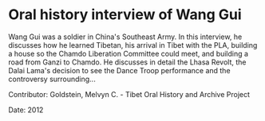 # Oral history interview of Wang Gui  
Wang Gui was a soldier in China's Southeast Army. In this interview, he discusses how he learned Tibetan, his arrival in Tibet with the PLA, building a house so the Chamdo Liberation Committee could meet, and building a road from Ganzi to Chamdo. He discusses in detail the Lhasa Revolt, the Dalai Lama's decision to see the Dance Troop performance and the controversy surrounding... 

Contributor: Goldstein, Melvyn C. - Tibet Oral History and Archive Project  

Date:
2012  

